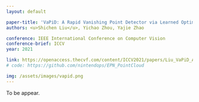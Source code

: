 ```yaml
---
layout: default

paper-title: 'VaPiD: A Rapid Vanishing Point Detector via Learned Optimizers'
authors: <u>Shichen Liu</u>, Yichao Zhou, Yajie Zhao

conference: IEEE International Conference on Computer Vision
conference-brief: ICCV
year: 2021

link: https://openaccess.thecvf.com/content/ICCV2021/papers/Liu_VaPiD_A_Rapid_Vanishing_Point_Detector_via_Learned_Optimizers_ICCV_2021_paper.pdf
# code: https://github.com/nintendops/EPN_PointCloud

img: /assets/images/vapid.png
---
```


To be appear.
